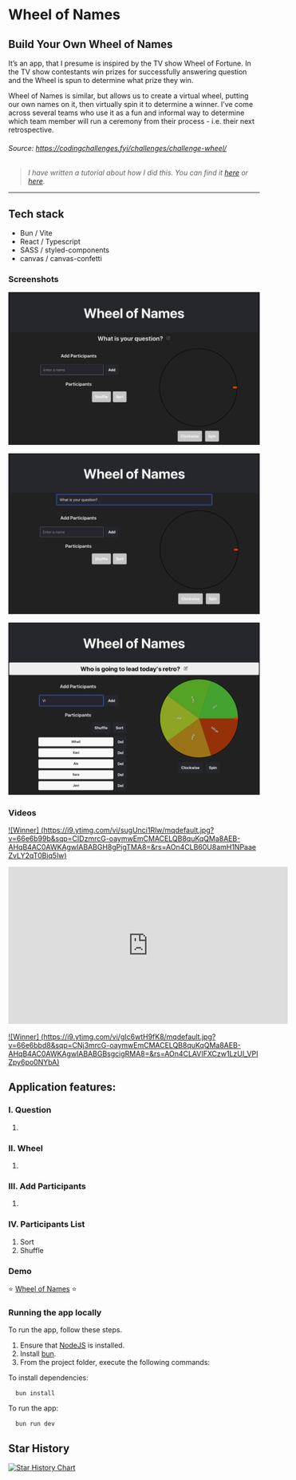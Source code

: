 # Wheel of Names

## Build Your Own Wheel of Names

It’s an app, that I presume is inspired by the TV show Wheel of Fortune. In the TV show contestants win prizes for successfully answering question and the Wheel is spun to determine what prize they win.

Wheel of Names is similar, but allows us to create a virtual wheel, putting our own names on it, then virtually spin it to determine a winner. I’ve come across several teams who use it as a fun and informal way to determine which team member will run a ceremony from their process - i.e. their next retrospective.

###### Source: https://codingchallenges.fyi/challenges/challenge-wheel/

> _I have written a tutorial about how I did this. You can find it [here](https://www.mihailgaberov.com) or [here](https://www.freecodecamp.org/news/)._

<hr />

## Tech stack

- Bun / Vite
- React / Typescript
- SASS / styled-components
- canvas / canvas-confetti

### Screenshots

![Initial screen](https://github.com/mihailgaberov/Wheel-of-Names/blob/main/screenshots/initial-screen.png)

![Entering question](https://github.com/mihailgaberov/Wheel-of-Names/blob/main/screenshots/entering-question.png)

![Entering participants](https://github.com/mihailgaberov/Wheel-of-Names/blob/main/screenshots/entering-participants.png)

### Videos

[![Winner] (https://i9.ytimg.com/vi/sugUnci1Rlw/mqdefault.jpg?v=66e6b99b&sqp=CIDzmrcG-oaymwEmCMACELQB8quKqQMa8AEB-AHqB4AC0AWKAgwIABABGH8gPigTMA8=&rs=AOn4CLB60U8amH1NPaaeZvLY2qT0Biq5lw)](https://youtu.be/sugUnci1Rlw)

<iframe width="560" height="315" src="https://www.youtube.com/embed/sugUnci1Rlw" frameborder="0" allowfullscreen></iframe>

[![Winner] (https://i9.ytimg.com/vi/gIc6wtH9fK8/mqdefault.jpg?v=66e6bbd8&sqp=CNj3mrcG-oaymwEmCMACELQB8quKqQMa8AEB-AHqB4AC0AWKAgwIABABGBsgcigRMA8=&rs=AOn4CLAVIFXCzw1LzUI_VPIZpy6po0NYbA)](https://youtu.be/gIc6wtH9fK8)

## Application features:

### I. Question

1.

### II. Wheel

1.

### III. Add Participants

1.

### IV. Participants List

1. Sort
2. Shuffle

### Demo

:star: [Wheel of Names](https://wheel-of-names-three.vercel.app//) :star:

### Running the app locally

To run the app, follow these steps.

1. Ensure that [NodeJS](http://nodejs.org/) is installed.
2. Install [bun](https://bun.sh/docs/installation).
3. From the project folder, execute the following commands:

To install dependencies:

```shell
  bun install
```

To run the app:

```shell
  bun run dev
```

## Star History

[![Star History Chart](https://api.star-history.com/svg?repos=mihailgaberov/Wheel-of-Names&type=Date)](https://star-history.com/#mihailgaberov/Wheel-of-Names&Date)
